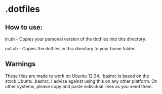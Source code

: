 # .dotfiles

## How to use:
in.sh - Copies your personal version of the dotfiles into this directory.

out.sh - Copies the dotfiles in this directory to your home folder. 

## Warnings
These files are made to work on Ubuntu 12.04. .bashrc is based on the stock Ubuntu .bashrc. I advise against using this on any other platform. On other systems, please copy and paste individual lines as you need them.
